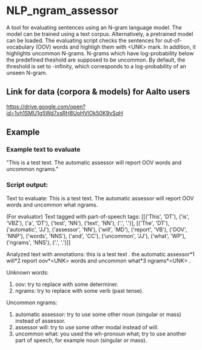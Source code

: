 # NLP_ngram_assessor
A tool for evaluating sentences using an N-gram language model. The model can be trained using a text corpus. Alternatively, a pretrained model can be loaded. The evaluating script checks the sentences for out-of-vocabulary (OOV) words and highligh them with \<UNK> mark. In addition, it highlights uncommon N-grams. N-grams which have log-probability below the predefined theshold are supposed to be uncommon. By default, the threshold is set to -infinity, which corresponds to a log-probability of an unseen N-gram.

## Link for data (corpora & models) for Aalto users
https://drive.google.com/open?id=1vh1SMU1g5Wd7xsRH8UoHVlOk50K9vSqH
  
  ## Example
  ### Example text to evaluate
  "This is a test text. The automatic assessor will report OOV words and uncommon ngrams."
  
  ### Script output:
  
Text to evaluate: 
This is a test text. The automatic assessor will report OOV words and uncommon what ngrams.

(For evaluator) Text tagged with part-of-speech tags: 
[[('This', 'DT'), ('is', 'VBZ'), ('a', 'DT'), ('test', 'NN'), ('text', 'NN'), ('.', '.')], [('The', 'DT'), ('automatic', 'JJ'), ('assessor', 'NN'), ('will', 'MD'), ('report', 'VB'), ('OOV', 'NNP'), ('words', 'NNS'), ('and', 'CC'), ('uncommon', 'JJ'), ('what', 'WP'), ('ngrams', 'NNS'), ('.', '.')]]

Analyzed text with annotations: 
this is a test text . the automatic assessor\*1 will\*2 report oov*\<UNK> words and uncommon  what\*3 ngrams*\<UNK> .

Unknown words: 
1. oov: try to replace with some determiner.
2. ngrams: try to replace with some verb (past tense).

Uncommon ngrams: 
1. automatic assessor: try to use some other noun (singular or mass) instead of assessor.
2. assessor will: try to use some other modal instead of will.
3. uncommon what: you used the wh-pronoun what; try to use another part of speech, for example noun (singular or mass).
